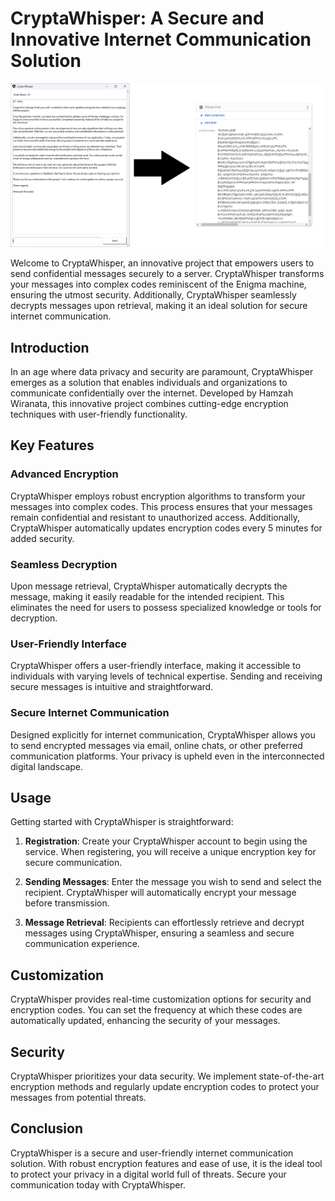# CryptaWhisper: A Secure and Innovative Internet Communication Solution

![alt text](https://github.com/hamzahwiranataa/CryptaWhisper/blob/main/img/cryptafoto.png?raw=true)

Welcome to CryptaWhisper, an innovative project that empowers users to send confidential messages securely to a server. CryptaWhisper transforms your messages into complex codes reminiscent of the Enigma machine, ensuring the utmost security. Additionally, CryptaWhisper seamlessly decrypts messages upon retrieval, making it an ideal solution for secure internet communication.

## Introduction
In an age where data privacy and security are paramount, CryptaWhisper emerges as a solution that enables individuals and organizations to communicate confidentially over the internet. Developed by Hamzah Wiranata, this innovative project combines cutting-edge encryption techniques with user-friendly functionality.

## Key Features
### Advanced Encryption
CryptaWhisper employs robust encryption algorithms to transform your messages into complex codes. This process ensures that your messages remain confidential and resistant to unauthorized access. Additionally, CryptaWhisper automatically updates encryption codes every 5 minutes for added security.

### Seamless Decryption
Upon message retrieval, CryptaWhisper automatically decrypts the message, making it easily readable for the intended recipient. This eliminates the need for users to possess specialized knowledge or tools for decryption.

### User-Friendly Interface
CryptaWhisper offers a user-friendly interface, making it accessible to individuals with varying levels of technical expertise. Sending and receiving secure messages is intuitive and straightforward.

### Secure Internet Communication
Designed explicitly for internet communication, CryptaWhisper allows you to send encrypted messages via email, online chats, or other preferred communication platforms. Your privacy is upheld even in the interconnected digital landscape.

## Usage
Getting started with CryptaWhisper is straightforward:

1. **Registration**: Create your CryptaWhisper account to begin using the service. When registering, you will receive a unique encryption key for secure communication.

2. **Sending Messages**: Enter the message you wish to send and select the recipient. CryptaWhisper will automatically encrypt your message before transmission.

3. **Message Retrieval**: Recipients can effortlessly retrieve and decrypt messages using CryptaWhisper, ensuring a seamless and secure communication experience.

## Customization
CryptaWhisper provides real-time customization options for security and encryption codes. You can set the frequency at which these codes are automatically updated, enhancing the security of your messages.

## Security
CryptaWhisper prioritizes your data security. We implement state-of-the-art encryption methods and regularly update encryption codes to protect your messages from potential threats.

## Conclusion
CryptaWhisper is a secure and user-friendly internet communication solution. With robust encryption features and ease of use, it is the ideal tool to protect your privacy in a digital world full of threats. Secure your communication today with CryptaWhisper.
